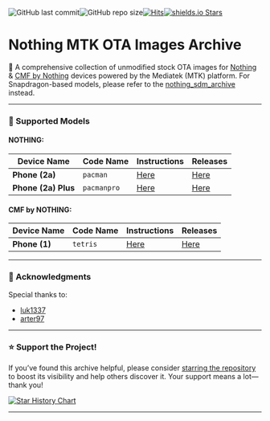 ![GitHub last commit](https://img.shields.io/github/last-commit/spike0en/nothing_mtk_archive)![GitHub repo size](https://img.shields.io/github/repo-size/spike0en/nothing_mtk_archive)[![Hits](https://hits.seeyoufarm.com/api/count/incr/badge.svg?url=https%3A%2F%2Fgithub.com%2Fspike0en%2Fnothing_mtk_archive&count_bg=%23754400&title_bg=%235F5F5F&icon=awesomelists.svg&icon_color=%23E7E7E7&title=visitors&edge_flat=false)](https://github.com/spike0en/nothing_mtk_archive)[![shields.io Stars](https://img.shields.io/github/stars/spike0en/nothing_mtk_archive)](https://github.com/spike0en/nothing_mtk_archive)

# Nothing MTK OTA Images Archive

🚀 A comprehensive collection of unmodified stock OTA images for [Nothing](https://nothing.tech/) & [CMF by Nothing](https://cmf.tech) devices powered by the Mediatek (MTK) platform. For Snapdragon-based models, please refer to the [nothing_sdm_archive](https://github.com/spike0en/nothing_sdm_archive) instead.

---

### 📱 Supported Models

#### NOTHING:

| Device Name  | Code Name | Instructions | Releases |
|--------------|-----------|--------------|----------|
| **Phone (2a)** | `pacman` | [Here](https://github.com/spike0en/nothing_mtk_archive/tree/pacman) | [Here](https://github.com/spike0en/nothing_mtk_archive/releases?q=pacman&expanded=true) |
| **Phone (2a) Plus** | `pacmanpro`     | [Here](https://github.com/spike0en/nothing_mtk_archive/tree/pacman) | [Here](https://github.com/spike0en/nothing_mtk_archive/releases?q=pacmanpro&expanded=true) |

#### CMF by NOTHING:

| Device Name  | Code Name | Instructions | Releases |
|--------------|-----------|--------------|----------|
| **Phone (1)** | `tetris` | [Here](https://github.com/spike0en/nothing_mtk_archive/tree/tetris) | [Here](https://github.com/spike0en/nothing_mtk_archive/releases?q=tetris&expanded=true) |

---

### 🤝 Acknowledgments  

Special thanks to:  

- [luk1337](https://github.com/luk1337/oplus_archive)  
- [arter97](https://github.com/arter97/nothing_archive)  

---

### ⭐ Support the Project!  

If you’ve found this archive helpful, please consider [starring the repository](https://github.com/spike0en/nothing_mtk_archive/stargazers) to boost its visibility and help others discover it. Your support means a lot—thank you!  

[![Star History Chart](https://api.star-history.com/svg?repos=spike0en/nothing_mtk_archive&type=Date)](https://star-history.com/#spike0en/nothing_mtk_archive&Date)

---
